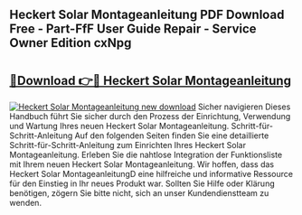 ## Heckert Solar Montageanleitung PDF Download Free - Part-FfF User Guide Repair - Service Owner Edition cxNpg

# <h2><a href="http://df88v8z.blite.top/?on=Heckert+Solar+Montageanleitung">🔗Download 👉🔴 Heckert Solar Montageanleitung</a></h2>

[![Heckert Solar Montageanleitung new download](https://i.imgur.com/lujVjoI.png)](http://df88v8z.blite.top/?on=Heckert+Solar+Montageanleitung)
Sicher navigieren Dieses Handbuch führt Sie sicher durch den Prozess der Einrichtung, Verwendung und Wartung Ihres neuen Heckert Solar Montageanleitung. Schritt-für-Schritt-Anleitung Auf den folgenden Seiten finden Sie eine detaillierte Schritt-für-Schritt-Anleitung zum Einrichten Ihres Heckert Solar Montageanleitung. Erleben Sie die nahtlose Integration der Funktionsliste mit Ihrem neuen Heckert Solar Montageanleitung. Wir hoffen, dass das Heckert Solar MontageanleitungD eine hilfreiche und informative Ressource für den Einstieg in Ihr neues Produkt war. Sollten Sie Hilfe oder Klärung benötigen, zögern Sie bitte nicht, sich an unser Kundendienstteam zu wenden.
